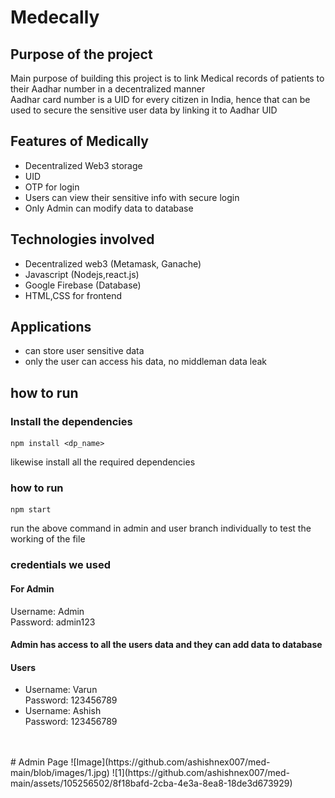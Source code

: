 # Medecally
## Purpose of the project
Main purpose of building this project is to link Medical records of patients to their Aadhar number in a decentralized manner <br>
Aadhar card number is a UID for every citizen in India, hence that can be used to secure the sensitive user data by linking it to Aadhar UID
## Features of Medically
- Decentralized Web3 storage
- UID
- OTP for login
- Users can view their sensitive info with secure login
- Only Admin can modify data to database
## Technologies involved
- Decentralized web3 (Metamask, Ganache)
- Javascript (Nodejs,react.js)
- Google Firebase (Database)
- HTML,CSS for frontend
## Applications
- can store user sensitive data
- only the user can access his data, no middleman data leak
## how to run
### Install the dependencies
```
npm install <dp_name>
```
likewise install all the required dependencies
### how to run
```
npm start
```
run the above command in admin and user branch individually to test the working of the file
### credentials we used
#### For Admin
Username: Admin <br>
Password: admin123
#### Admin has access to all the users data and they can add data to database
#### Users
- Username: Varun <br>
Password: 123456789
- Username: Ashish <br>
Password: 123456789
<br>
<br>
# Admin Page
![Image](https://github.com/ashishnex007/med-main/blob/images/1.jpg)
![1](https://github.com/ashishnex007/med-main/assets/105256502/8f18bafd-2cba-4e3a-8ea8-18de3d673929)
